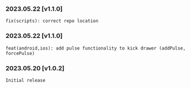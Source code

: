 

### 2023.05.22 [v1.1.0]

```
fix(scripts): correct repo location
```


### 2023.05.22 [v1.1.0]

```
feat(android,ios): add pulse functionality to kick drawer (addPulse, forcePulse)
```
### 2023.05.20 [v1.0.2]

```
Initial release
```